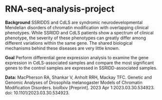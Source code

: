 # RNA-seq-analysis-project

**Background**
SSRIDDS and CdLS are syndromic neurodevelopmental Mendelian disorders of chromatin modification with overlapping clinical phenotypes. While SSRIDD and CdLS patients show a spectrum of clinical phenotype, the severity of these phenotypes can greatly differ among different variations within the same gene. The shared biological mechanisms behind these diseases are very little known. 

**Goal**
Perform differential gene expression analysis to examine the gene expression in CdLS-associated samples and compare the most significant genes to the control samples are expressed in SSRIDD-associated samples. 

**Data:** 
MacPherson RA, Shankar V, Anholt RRH, Mackay TFC. Genetic and Genomic Analyses of Drosophila melanogaster Models of Chromatin Modification Disorders. bioRxiv [Preprint]. 2023 Apr 1:2023.03.30.534923. doi: 10.1101/2023.03.30.534923. 
